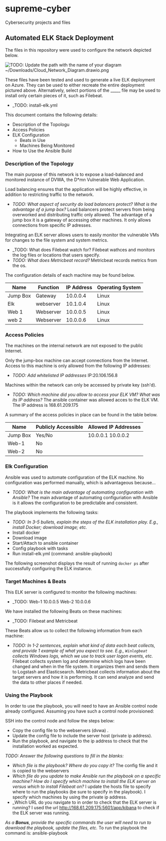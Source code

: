 # supreme-cyber
Cybersecurity projects and files
## Automated ELK Stack Deployment

The files in this repository were used to configure the network depicted below.

![TODO: Update the path with the name of your diagram](Images/diagram_filename.png)
  ~/Downloads/Cloud_Network_Diagram.drawio.png

These files have been tested and used to generate a live ELK deployment on Azure. They can be used to either recreate the entire deployment pictured above. Alternatively, select portions of the _____ file may be used to install only certain pieces of it, such as Filebeat.

  - _TODO: install-elk.yml

This document contains the following details:
- Description of the Topologu
- Access Policies
- ELK Configuration
  - Beats in Use
  - Machines Being Monitored
- How to Use the Ansible Build


### Description of the Topology

The main purpose of this network is to expose a load-balanced and monitored instance of DVWA, the D*mn Vulnerable Web Application.

Load balancing ensures that the application will be highly effective, in addition to restricting traffic to the network.
- _TODO: What aspect of security do load balancers protect? What is the advantage of a jump box?_
	Load balancers protect servers from being overworked and distributing traffic only allowed. The advantage of a jump box it is a gateway of accessing other machines. It only allows connections from specific IP adresses. 

Integrating an ELK server allows users to easily monitor the vulnerable VMs for changes to the file system and system metrics.
- _TODO: What does Filebeat watch for?
	Filebeat wathces and monitors the log files or locations that users specify.
- _TODO: What does Metricbeat record?_
	Metricbeat records metrics from the os.

The configuration details of each machine may be found below.

| Name     | Function | IP Address | Operating System |
|----------|----------|------------|------------------|
| Jump Box | Gateway  | 10.0.0.4   | Linux            |
| Elk      | webserver| 10.1.0.4   | Linux            |
| Web 1    | Webserver| 10.0.0.5   | Linux            |
| web 2    | Webserver| 10.0.0.6   | Linux            |

### Access Policies

The machines on the internal network are not exposed to the public Internet. 

Only the jump-box machine can accept connections from the Internet. Access to this machine is only allowed from the following IP addresses:
- _TODO: Add whitelisted IP addresses_
	IP:20.106.156.8

Machines within the network can only be accessed by private key (ssh'd).
- _TODO: Which machine did you allow to access your ELK VM? What was its IP address?_
	The ansible container was allowed acces to the ELK VM. The IP address is 168.61.209.175

A summary of the access policies in place can be found in the table below.

| Name     | Publicly Accessible | Allowed IP Addresses |
|----------|---------------------|----------------------|
| Jump Box | Yes/No              | 10.0.0.1 10.0.0.2    |
| Web-1    | No                  |                      |
| Web-2    | No                  |                      |

### Elk Configuration

Ansible was used to automate configuration of the ELK machine. No configuration was performed manually, which is advantageous because...
- _TODO: What is the main advantage of automating configuration with Ansible?_
	The main advantage of automating configuriation with Ansible is it allows the configuration to be predictable and consistent. 
	

The playbook implements the following tasks:
- _TODO: In 3-5 bullets, explain the steps of the ELK installation play. E.g., install Docker; download image; etc._ 
- Install docker
- Download image
- Start/Attach to ansible container 
- Config playbook with tasks
- Run install-elk.yml (command: ansible-playbook)

The following screenshot displays the result of running `docker ps` after successfully configuring the ELK instance.

### Target Machines & Beats
This ELK server is configured to monitor the following machines:
- _TODO: Web-1 10.0.0.5 
         Web-2 10.0.0.6

We have installed the following Beats on these machines:
- _TODO: Filebeat and Metricbeat

These Beats allow us to collect the following information from each machine:
- _TODO: In 1-2 sentences, explain what kind of data each beat collects, and provide 1 example of what you expect to see. E.g., `Winlogbeat` collects Windows logs, which we use to track user logon events, etc._
         Filebeat collects system log and determine which logs have been changed and when in the file system. It organizes them and sends them to Logstash and Elasticsearch.
         Metricbeat collects information about the target servers and how it is performing. It can send analyze and send the data to other places if needed. 
         
### Using the Playbook
In order to use the playbook, you will need to have an Ansible control node already configured. Assuming you have such a control node provisioned: 

SSH into the control node and follow the steps below:
- Copy the config file to the webservers (dvwa) .
- Update the config file to include the server host (private ip address).
- Run the playbook, and navigate to the ip address to check that the installation worked as expected.

_TODO: Answer the following questions to fill in the blanks:_
- _Which file is the playbook? Where do you copy it?_
	The config file and it is copied to the webservers
- _Which file do you update to make Ansible run the playbook on a specific machine? How do I specify which machine to install the ELK server on versus which to install Filebeat on?_
	I update the hosts file to specify where to run the playbooks (be sure to specify in the playbook). I specify which machines by using the private ip address. 	
- _Which URL do you navigate to in order to check that the ELK server is running?
	I used the url http://168.61.209.175:5601/app/kibana to check if the ELK server was running. 

_As a **Bonus**, provide the specific commands the user will need to run to download the playbook, update the files, etc._
	To run the playbook the command is: ansible-playbook <name of playbook>
